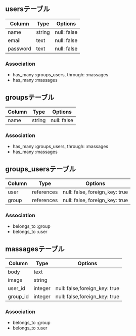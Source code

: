 ## usersテーブル

|Column|Type|Options|
|------|----|-------|
|name|string|null: false|
|email|text|null: false|
|password|text|null: false|
### Association
- has_many :groups_users, through:  :massages
- has_many :massages
## groupsテーブル

|Column|Type|Options|
|------|----|-------|
|name|string|null: false|
### Association
- has_many :groups_users, through:  :massages
- has_many :massages
## groups_usersテーブル

|Column|Type|Options|
|------|----|-------|
|user|references|null: false, foreign_key: true|
|group|references|null: false, foreign_key: true|
### Association
- belongs_to :group
- belongs_to :user

## massagesテーブル

|Column|Type|Options|
|------|----|-------|
|body|text||
|image|string||
|user_id|integer|null: false,foreign_key: true|
|group_id|integer|null: false,foreign_key: true|
### Association
- belongs_to :group
- belongs_to :user